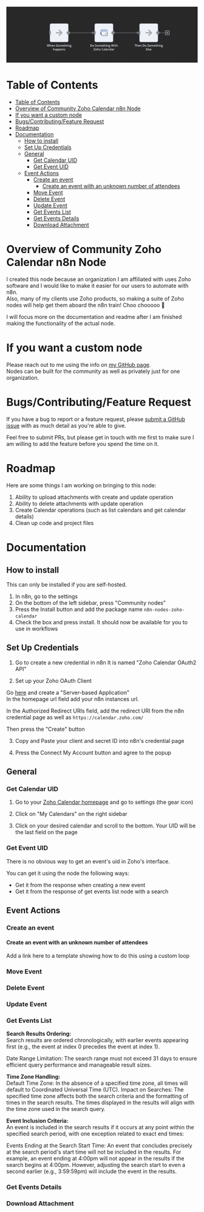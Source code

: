 ![Banner image](/ReadMeFiles/zohoCalNodeBanner.png)


# Table of Contents
- [Table of Contents](#table-of-contents)
- [Overview of Community Zoho Calendar n8n Node](#overview-of-community-zoho-calendar-n8n-node)
- [If you want a custom node](#if-you-want-a-custom-node)
- [Bugs/Contributing/Feature Request](#bugscontributingfeature-request)
- [Roadmap](#roadmap)
- [Documentation](#documentation)
	- [How to install](#how-to-install)
	- [Set Up Credentials](#set-up-credentials)
	- [General](#general)
		- [Get Calendar UID](#get-calendar-uid)
		- [Get Event UID](#get-event-uid)
	- [Event Actions](#event-actions)
		- [Create an event](#create-an-event)
			- [Create an event with an unknown number of attendees](#create-an-event-with-an-unknown-number-of-attendees)
		- [Move Event](#move-event)
		- [Delete Event](#delete-event)
		- [Update Event](#update-event)
		- [Get Events List](#get-events-list)
		- [Get Events Details](#get-events-details)
		- [Download Attachment](#download-attachment)

# Overview of Community Zoho Calendar n8n Node
I created this node because an organization I am affiliated with uses Zoho software and I would like to make it easier for our users to automate with n8n.  \
Also, many of my clients use Zoho products, so making a suite of Zoho nodes will help get them aboard the n8n train! Choo chooooo 🚂


I will focus more on the documentation and readme after I am finished making the functionality of the actual node.

# If you want a custom node
Please reach out to me using the info on [my GitHub page](https://github.com/liamdmcgarrigle).  \
Nodes can be built for the community as well as privately just for one organization.

# Bugs/Contributing/Feature Request

If you have a bug to report or a feature request, please [submit a GitHub issue](https://github.com/liamdmcgarrigle/n8n-nodes-zoho-calendar/issues/new) with as much detail as you're able to give.

Feel free to submit PRs, but please get in touch with me first to make sure I am willing to add the feature before you spend the time on it.

# Roadmap
Here are some things I am working on bringing to this node:

1. Ability to upload attachments with create and update operation
2. Ability to delete attachments with update operation
3. Create Calendar operations (such as list calendars and get calendar details)
4. Clean up code and project files

# Documentation

## How to install
This can only be installed if you are self-hosted. 

1. In n8n, go to the settings
2. On the bottom of the left sidebar, press "Community nodes"
3. Press the Install button and add the package name `n8n-nodes-zoho-calendar`
4. Check the box and press install. It should now be available for you to use in workflows

## Set Up Credentials

1. Go to create a new credential in n8n
It is named "Zoho Calendar OAuth2 API"

2. Set up your Zoho OAuth Client
   
Go [here](https://api-console.zoho.com/) and create a "Server-based Application"  \
In the homepage url field add your n8n instances url.

In the Authorized Redirect URIs field, add the redirect URI from the n8n credential page as well as `https://calendar.zoho.com/`

Then press the "Create" button

3. Copy and Paste your client and secret ID into n8n's credential page
   
4. Press the Connect My Account button and agree to the popup


## General

### Get Calendar UID
1. Go to your [Zoho Calendar homepage](https://calendar.zoho.com/) and go to settings (the gear icon)
   
2. Click on "My Calendars" on the right sidebar
   
3. Click on your desired calendar and scroll to the bottom. Your UID will be the last field on the page

### Get Event UID

There is no obvious way to get an event's uid in Zoho's interface. 

You can get it using the node the following ways:
- Get it from the response when creating a new event
- Get it from the response of get events list node with a search

## Event Actions

### Create an event

#### Create an event with an unknown number of attendees
Add a link here to a template showing how to do this using a custom loop

### Move Event

### Delete Event

### Update Event

### Get Events List
**Search Results Ordering:**  \
Search results are ordered chronologically, with earlier events appearing first (e.g., the event at index 0 precedes the event at index 1).

Date Range Limitation:
The search range must not exceed 31 days to ensure efficient query performance and manageable result sizes.

**Time Zone Handling:**  \
Default Time Zone: In the absence of a specified time zone, all times will default to Coordinated Universal Time (UTC).
Impact on Searches: The specified time zone affects both the search criteria and the formatting of times in the search results. The times displayed in the results will align with the time zone used in the search query.

**Event Inclusion Criteria:**  \
An event is included in the search results if it occurs at any point within the specified search period, with one exception related to exact end times:

Events Ending at the Search Start Time: An event that concludes precisely at the search period's start time will not be included in the results. For example, an event ending at 4:00pm will not appear in the results if the search begins at 4:00pm. However, adjusting the search start to even a second earlier (e.g., 3:59:59pm) will include the event in the results.


### Get Events Details


### Download Attachment
